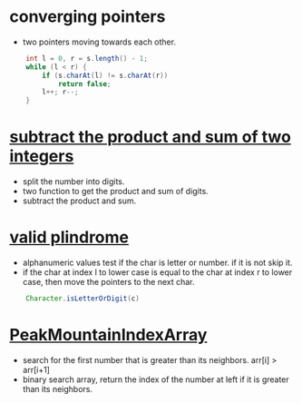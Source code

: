 # converging pointers 
- two pointers moving towards each other.
```java 
    int l = 0, r = s.length() - 1;
    while (l < r) {
        if (s.charAt(l) != s.charAt(r))
            return false;
        l++; r--;
    }
``` 

# [subtract the product and sum of two integers](https://leetcode.com/problems/subtract-the-product-and-sum-of-digits-of-an-integer/) 
- split the number into digits.  
- two function to get the product and sum of digits. 
- subtract the product and sum.


# [valid plindrome](https://leetcode.com/problems/valid-palindrome/description/)
- alphanumeric values test if the char is letter or number. if it is not skip it. 
- if the char at index l to lower case is equal to the char at index r to lower case, then move the pointers to the next char. 
``` java 
    Character.isLetterOrDigit(c)
``` 

# [PeakMountainIndexArray](https://leetcode.com/problems/peak-index-in-a-mountain-array/) 
- search for the first number that is greater than its neighbors. arr[i] > arr[i+1] 
- binary search array, return the index of the number at left if it is greater than its neighbors.
